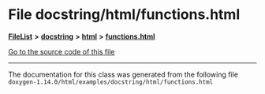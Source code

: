 

# File docstring/html/functions.html



[**FileList**](files.md) **>** [**docstring**](dir_f54b3f89d2a276b23290ebd19e4625d6.md) **>** [**html**](dir_9a46af881e597caebb0f0e50a21edf6b.md) **>** [**functions.html**](docstring_2html_2functions_8html.md)

[Go to the source code of this file](docstring_2html_2functions_8html_source.md)





































































------------------------------
The documentation for this class was generated from the following file `doxygen-1.14.0/html/examples/docstring/html/functions.html`

